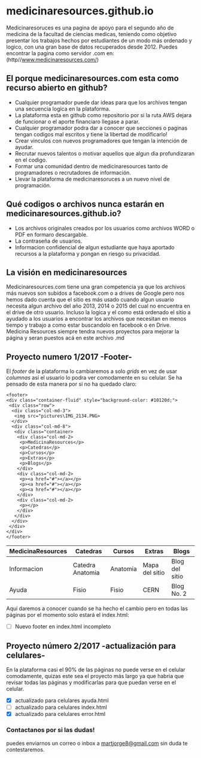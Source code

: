 # medicinaresources.github.io
Medicinaresoruces es una pagina de apoyo para el segundo año de medicina de la facultad de ciencias medicas, teniendo como objetivo presentar los trabajos hechos por estudiantes de un modo más ordenado y logico, con una gran base de datos recuperados desde 2012.
Puedes encontrar la pagina como servidor .com en: (http//www.medicinaresources.com/)
## El porque medicinaresources.com esta como recurso abierto en github?
* Cualquier programador puede dar ideas para que los archivos tengan una secuencia logica en la plataforma.
* La plataforma esta en github como repositorio por si la ruta AWS dejara de funcionar o el aporte financiaro llegase a parar.
* Cualquier programador podra dar a conocer que secciones o paginas tengan codigos mal escritos y tiene la libertad de modificarlo!
* Crear vinculos con nuevos programadores que tengan la intención de ayudar.
* Recrutar nuevos talentos o motivar aquellos que algun dia profundizaran en el codigo.
* Formar una comunidad dentro de medicinaresources tanto de programadores o recrutadores de información.
* Llevar la plataforma de medicinaresoruces a un nuevo nivel de programación.
## Qué codigos o archivos nunca estarán en medicinaresources.github.io?
* Los archivos originales creados por los usuarios como archivos WORD o PDF en formaro descargable.
* La contraseña de usuarios.
* Informacion confidencial de algun estudiante que haya aportado recursos a la plataforma y pongan en riesgo su privacidad.
## La visión en medicinaresources
Medicinaresources.com tiene una gran competencia ya que los archivos más nuevos son subidos a facebook.com o a drives de Google pero nos hemos dado cuenta que el sitio es más usado cuando algun usuario necesita algun archivo del año 2013, 2014 o 2015 del cual no encuentra en el drive de otro usuario. Incluso la logica y el como está ordenado el sitio a ayudado a los usuarios a encontrar los archivos que necesitan en menos tiempo y trabajo a como estar buscandolo en facebook o en Drive.
Medicina Resources siempre tendra nuevos proyectos para mejorar la página y seran puestos acá en este archivo .md
## Proyecto numero 1/2017 -Footer-
El *footer* de la plataforma lo cambiaremos a solo *grids* en vez de usar *columnas* así el usuario lo podra ver comodamente en su celular. Se ha pensado de esta manera por si no ha quedado claro:
 ```
 <footer>
 <div class="container-fluid" style="background-color: #10120d;">
  <div class="row">
   <div class="col-md-3">
    <img src="pictures\IMG_2134.PNG>
   </div>
   <div class="col-md-8">
    <div class="container>
     <div class="col-md-2>
      <p>MedicinaResources</p>
      <p>Catedras</p>
      <p>Cursos</p>
      <p>Extras</p>
      <p>Blogs</p>
     </div>
     <div class="col-md-2>
      <p><a href="#"></a></p>
      <p><a href="#"></a></p>
      <p><a href="#"></a></p>
     </div>
     <div class="col-md-2>
      <p></p>
     </div>
    </div>
   </div>
  </div>
 </div>
 </footer>
 ```
 MedicinaResources | Catedras | Cursos   | Extras         | Blogs
 ----------------- | -------- | -------- | -------------- | ---------------
 Informacion       | Catedra Anatomia | Anatomia | Mapa del sitio | Blog del sitio
 Ayuda             | Fisio    | Fisio    | CERN           | Blog No. 2
Aquí daremos a conocer cuando se ha hecho el cambio pero en todas las páginas por el momento solo estará el index.html:
- [ ] Nuevo footer en index.html incompleto
## Proyecto número 2/2017 -actualización para celulares-
En la plataforma casi el 90% de las páginas no puede verse en el celular comodamente, quizas este sea el proyecto más largo ya que habria que revisar todas las páginas y modificarlas para que puedan verse en el celular.
- [x] actualizado para celulares ayuda.html
- [ ] actualizado para celulares index.html
- [x] actualizado para celulares error.html
### Contactanos por si las dudas!
puedes enviarnos un correo o inbox a martjorge8@gmail.com sin duda te contestaremos.
